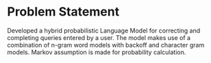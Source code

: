 # Problem Statement
Developed a hybrid probabilistic Language Model for correcting and completing queries entered by a user. The model makes use of a combination of n-gram word models with backoff and character gram models. Markov assumption is made for probability calculation.
